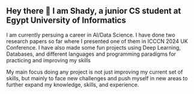 ## Hey there 👋 I am Shady, a junior CS student at Egypt University of Informatics
I am currently persuing a career in AI/Data Science. I have done two research papers so far where I presented one of them in ICCCN 2024 UK Conference. I have also made some fun projects using Deep Learning, Databases, and different languages and programming paradigms for practicing and improving my skills

My main focus doing any project is not just improving my current set of skills, but mainly to face new challenges and push myself in new areas to further expand my knowledge, skills, and experience.
<!--
**SHIXOOM/SHIXOOM** is a ✨ _special_ ✨ repository because its `README.md` (this file) appears on your GitHub profile.

Here are some ideas to get you started:

- 🔭 I’m currently working on ...
- 🌱 I’m currently learning ...
- 👯 I’m looking to collaborate on ...
- 🤔 I’m looking for help with ...
- 💬 Ask me about ...
- 📫 How to reach me: ...
- 😄 Pronouns: ...
- ⚡ Fun fact: ...
-->
